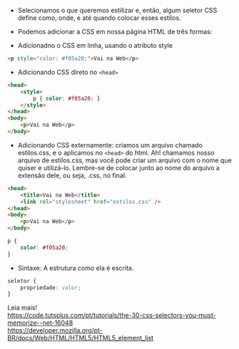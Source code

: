 - Selecionamos o que queremos estilizar e, então, algum seletor CSS define como, onde, e até quando colocar esses estilos.

- Podemos adicionar a CSS em nossa página HTML de três formas:

- Adicionadno o CSS em linha, usando o atributo style

```html
<p style="color: #f05a20;">Vai na Web</p>
```

- Adicionando CSS direto no `<head>`

```html
<head>
	<style>
		p { color: #f05a20; }
	</style>
</head>
<body>
	<p>Vai na Web</p>
</body>
```

- Adicionando CSS externamente: criamos um arquivo chamado estilos.css, e o aplicamos no `<head>` do html. Ah! chamamos nosso arquivo de estilos.css, mas você pode criar um arquivo com o nome que quiser e utilizá-lo. Lembre-se de colocar junto ao nome do arquivo a extensão dele, ou seja, .css, no final.

```html
<head>
	<title>Vai na Web</title>
	<link rel="stylesheet" href="estilos.css" />
</head>
<body>
    <p>Vai na Web</p>
</body>
```

```css
p {
	color: #f05a20;
}
```

- Sintaxe: A estrutura como ela é escrita.

```css
seletor {
	propriedade: valor;
}

```

Leia mais!<br>
https://code.tutsplus.com/pt/tutorials/the-30-css-selectors-you-must-memorize--net-16048<br>
https://developer.mozilla.org/pt-BR/docs/Web/HTML/HTML5/HTML5_element_list